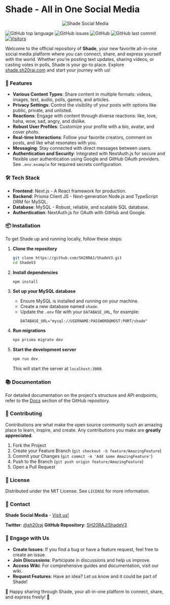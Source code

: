 # Shade - All in One Social Media

<p align="center">
<img src="https://shade.sh20raj.com/logo.png" alt="Shade Social Media" />
</p>


![GitHub top language](https://img.shields.io/github/languages/top/SH20RAJ/ShadeV3?style=flat-square) ![GitHub issues](https://img.shields.io/github/issues/SH20RAJ/ShadeV3?style=flat-square) ![GitHub](https://img.shields.io/github/license/SH20RAJ/ShadeV3?style=flat-square) ![GitHub last commit](https://img.shields.io/github/last-commit/SH20RAJ/ShadeV3?style=flat-square) [![Visitors](https://api.visitorbadge.io/api/visitors?path=https%3A%2F%2Fgithub.com%2FSH20RAJ%2FShadeV3&labelColor=%23d9e3f0&countColor=%23f47373&style=flat)](https://visitorbadge.io/status?path=https%3A%2F%2Fgithub.com%2FSH20RAJ%2FShadeV3)

Welcome to the official repository of **Shade**, your new favorite all-in-one social media platform where you can connect, share, and express yourself with the world. Whether you’re posting text updates, sharing videos, or casting votes in polls, Shade is your go-to place. Explore [shade.sh20raj.com](http://shade.sh20raj.com) and start your journey with us!

### 🚀 Features

- **Various Content Types**: Share content in multiple formats: videos, images, text, audio, polls, games, and articles.
- **Privacy Settings**: Control the visibility of your posts with options like public, private, and unlisted.
- **Reactions**: Engage with content through diverse reactions: like, love, haha, wow, sad, angry, and dislike.
- **Robust User Profiles**: Customize your profile with a bio, avatar, and cover photo.
- **Real-time Interactions**: Follow your favorite creators, comment on posts, and like what resonates with you.
- **Messaging**: Stay connected with direct messages between users.
- **Authentication and Security**: Integrated with NextAuth.js for secure and flexible user authentication using Google and GitHub OAuth providers. See `.env.example` for required secrets configuration.

### 🛠 Tech Stack

- **Frontend**: Next.js - A React framework for production.
- **Backend**: Prisma Client JS - Next-generation Node.js and TypeScript ORM for MySQL.
- **Database**: MySQL - Robust, reliable, and scalable SQL database.
- **Authentication**: NextAuth.js for OAuth with GitHub and Google.

### 📦 Installation

To get Shade up and running locally, follow these steps:

1. **Clone the repository**

    ```bash
    git clone https://github.com/SH20RAJ/ShadeV3.git
    cd ShadeV3
    ```

2. **Install dependencies**

    ```bash
    npm install
    ```

3. **Set up your MySQL database**
    
    - Ensure MySQL is installed and running on your machine.
    - Create a new database named `shade`.
    - Update the `.env` file with your `DATABASE_URL`, for example:
      ```plaintext
      DATABASE_URL="mysql://USERNAME:PASSWORD@HOST:PORT/shade"
      ```

4. **Run migrations**

    ```bash
    npx prisma migrate dev
    ```

5. **Start the development server**

    ```bash
    npm run dev
    ```

    This will start the server at `localhost:3000`.

### 📚 Documentation

For detailed documentation on the project's structure and API endpoints, refer to the [Docs](https://github.com/SH20RAJ/ShadeV3/wiki) section of the GitHub repository.

### 🤝 Contributing

Contributions are what make the open source community such an amazing place to learn, inspire, and create. Any contributions you make are **greatly appreciated**.

1. Fork the Project
2. Create your Feature Branch (`git checkout -b feature/AmazingFeature`)
3. Commit your Changes (`git commit -m 'Add some AmazingFeature'`)
4. Push to the Branch (`git push origin feature/AmazingFeature`)
5. Open a Pull Request

### 📜 License

Distributed under the MIT License. See `LICENSE` for more information.

### 💬 Contact

**Shade Social Media** - [Visit us!](http://shade.sh20raj.com)

**Twitter**: [@sh20raj](https://twitter.com/sh20raj)
**GitHub Repository**: [SH20RAJ/ShadeV3](https://github.com/SH20RAJ/ShadeV3)

### 📢 Engage with Us

- **Create Issues**: If you find a bug or have a feature request, feel free to create an issue.
- **Join Discussions**: Participate in discussions and help us improve.
- **Access Wiki**: For comprehensive guides and documentation, visit our wiki.
- **Request Features**: Have an idea? Let us know and it could be part of Shade!

🌟 Happy sharing through Shade, your all-in-one platform to connect, share, and express freely! 🌟